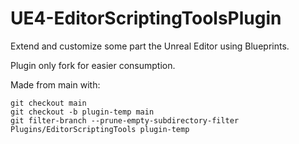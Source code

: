# UE4-EditorScriptingToolsPlugin
Extend and customize some part the Unreal Editor using Blueprints.

Plugin only fork for easier consumption.

Made from main with:

```
git checkout main
git checkout -b plugin-temp main
git filter-branch --prune-empty-subdirectory-filter Plugins/EditorScriptingTools plugin-temp
```
